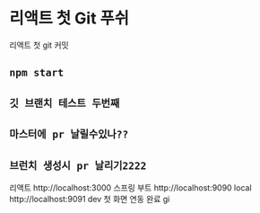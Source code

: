 # 리액트 첫 Git 푸쉬

리액트 첫 git 커밋

## `npm start`

## `깃 브랜치 테스트 두번째`
## `마스터에 pr 날릴수있나??`
## `브런치 생성시 pr 날리기2222`


리액트 http://localhost:3000
스프링 부트 http://localhost:9090 local
            http://localhost:9091 dev
첫 화면 연동 완료
gi